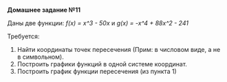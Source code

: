  **Домашнее задание №11**

Даны две функции: 
_f(x) = x^3 - 50x_ и _g(x) = -x^4 + 88x^2 - 241_

Требуется:

1. Найти координаты точек пересечения (Прим: в числовом виде, а не в символьном).
2. Построить графики функций в одной системе координат.
3. Построить график функции пересечения (из пункта 1)
